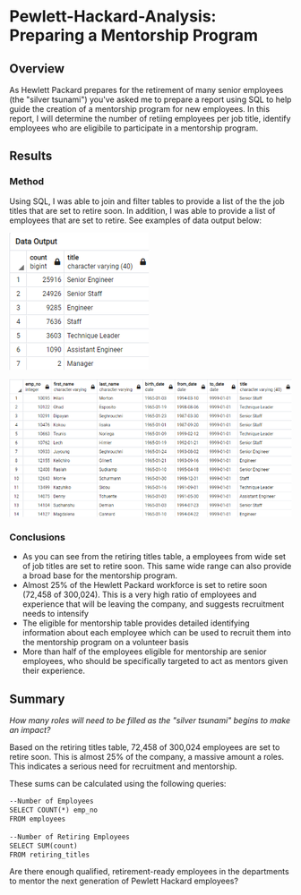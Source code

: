 # Pewlett-Hackard-Analysis: Preparing a Mentorship  Program

## Overview

As Hewlett Packard prepares for the retirement of many senior employees (the "silver tsunami") you've asked me to prepare a report using SQL to help guide the creation of a mentorship program for new employees. In this report, I will determine the number of retiing employees per job title, identify employees who are eligibile to participate in a mentorship program.

## Results

### Method
Using SQL, I was able to join and filter tables to provide a list of the the job titles that are set to retire soon. In addition, I was able to provide a list of employees that are set to retire. See examples of data output below: 

![Retiring Titles](Images/retiring_titles_dataoutput.png)

![Eligible for Mentorship](Images/mentorship_eligibility_dataoutput.png)

### Conclusions
* As you can see from the retiring titles table, a employees from wide set of job titles are set to retire soon. This same wide range can also provide a broad base for the mentorship program.
* Almost 25% of the Hewlett Packard workforce is set to retire soon (72,458 of 300,024). This is a very high ratio of employees and experience that will be leaving the company, and suggests recruitment needs to intensify
* The eligible for mentorship table provides detailed identifying information about each employee which can be used to recruit them into the mentorship program on a volunteer basis
* More than half of the employees eligible for mentorship are senior employees, who should be specifically targeted to act as mentors given their experience. 


## Summary

_How many roles will need to be filled as the "silver tsunami" begins to make an impact?_

Based on the retiring titles table, 72,458 of 300,024 employees are set to retire soon. This is almost 25% of the company, a massive amount a roles. This indicates a serious need for recruitment and mentorship.

These sums can be calculated using the following queries:

```
--Number of Employees
SELECT COUNT(*) emp_no
FROM employees

--Number of Retiring Employees
SELECT SUM(count) 
FROM retiring_titles
```
Are there enough qualified, retirement-ready employees in the departments to mentor the next generation of Pewlett Hackard employees?



